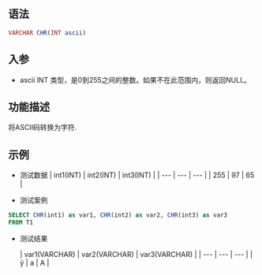 ## 语法

```sql
VARCHAR CHR(INT ascii)
```

## 入参

- ascii INT 类型，是0到255之间的整数。如果不在此范围内，则返回NULL。

## 功能描述

将ASCII码转换为字符.

## 示例

- 测试数据 | int1(INT) | int2(INT) | int3(INT) | | --- | --- | --- | | 255 | 97 | 65 |


- 测试案例

```sql
SELECT CHR(int1) as var1, CHR(int2) as var2, CHR(int3) as var3
FROM T1
```

- 测试结果

  | var1(VARCHAR) | var2(VARCHAR) | var3(VARCHAR) |
      | --- | --- | --- |
  | ÿ | a | A |

